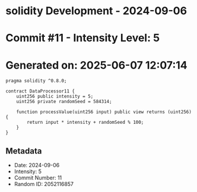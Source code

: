﻿# solidity Development - 2024-09-06
# Commit #11 - Intensity Level: 5
# Generated on: 2025-06-07 12:07:14
```solidity
pragma solidity ^0.8.0;

contract DataProcessor11 {
    uint256 public intensity = 5;
    uint256 private randomSeed = 584314;

    function processValue(uint256 input) public view returns (uint256) {
        return input * intensity + randomSeed % 100;
    }
}
```
## Metadata
- Date: 2024-09-06
- Intensity: 5
- Commit Number: 11
- Random ID: 2052116857
